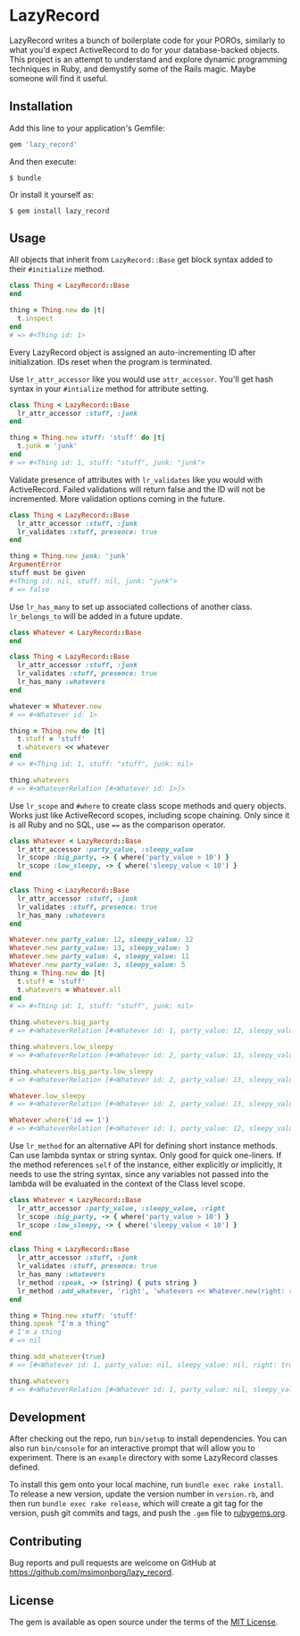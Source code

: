 # LazyRecord

LazyRecord writes a bunch of boilerplate code for your POROs, similarly to what you'd expect ActiveRecord to do for your database-backed objects. This project is an attempt to understand and explore dynamic programming techniques in Ruby, and demystify some of the Rails magic. Maybe someone will find it useful.

## Installation

Add this line to your application's Gemfile:

```ruby
gem 'lazy_record'
```

And then execute:

    $ bundle

Or install it yourself as:

    $ gem install lazy_record

## Usage

All objects that inherit from `LazyRecord::Base` get block syntax added to their `#initialize` method.

```ruby
class Thing < LazyRecord::Base
end

thing = Thing.new do |t|
  t.inspect
end
# => #<Thing id: 1>
```
Every LazyRecord object is assigned an auto-incrementing ID after initialization. IDs reset when the program is terminated.

Use `lr_attr_accessor` like you would use `attr_accessor`. You'll get hash syntax in your `#intialize` method for attribute setting.

```ruby
class Thing < LazyRecord::Base
  lr_attr_accessor :stuff, :junk
end

thing = Thing.new stuff: 'stuff' do |t|
  t.junk = 'junk'
end
# => #<Thing id: 1, stuff: "stuff", junk: "junk">
```

Validate presence of attributes with `lr_validates` like you would with ActiveRecord. Failed validations will return false and the ID will not be incremented. More validation options coming in the future.

```ruby
class Thing < LazyRecord::Base
  lr_attr_accessor :stuff, :junk
  lr_validates :stuff, presence: true
end

thing = Thing.new junk: 'junk'
ArgumentError
stuff must be given
#<Thing id: nil, stuff: nil, junk: "junk">
# => false
```
Use `lr_has_many` to set up associated collections of another class. `lr_belongs_to` will be added in a future update.

```ruby
class Whatever < LazyRecord::Base
end

class Thing < LazyRecord::Base
  lr_attr_accessor :stuff, :junk
  lr_validates :stuff, presence: true
  lr_has_many :whatevers
end

whatever = Whatever.new
# => #<Whatever id: 1>

thing = Thing.new do |t|
  t.stuff = 'stuff'
  t.whatevers << whatever
end
# => #<Thing id: 1, stuff: "stuff", junk: nil>

thing.whatevers
# => #<WhateverRelation [#<Whatever id: 1>]>
```

Use `lr_scope` and `#where` to create class scope methods and query objects. Works just like ActiveRecord scopes, including scope chaining. Only since it is all Ruby and no SQL, use `==` as the comparison operator.

```ruby
class Whatever < LazyRecord::Base
  lr_attr_accessor :party_value, :sleepy_value
  lr_scope :big_party, -> { where('party_value > 10') }
  lr_scope :low_sleepy, -> { where('sleepy_value < 10') }
end

class Thing < LazyRecord::Base
  lr_attr_accessor :stuff, :junk
  lr_validates :stuff, presence: true
  lr_has_many :whatevers
end

Whatever.new party_value: 12, sleepy_value: 12
Whatever.new party_value: 13, sleepy_value: 3
Whatever.new party_value: 4, sleepy_value: 11
Whatever.new party_value: 3, sleepy_value: 5
thing = Thing.new do |t|
  t.stuff = 'stuff'
  t.whatevers = Whatever.all
end
# => #<Thing id: 1, stuff: "stuff", junk: nil>

thing.whatevers.big_party
# => #<WhateverRelation [#<Whatever id: 1, party_value: 12, sleepy_value: 12>, #<Whatever id: 2, party_value: 13, sleepy_value: 3>]>

thing.whatevers.low_sleepy
# => #<WhateverRelation [#<Whatever id: 2, party_value: 13, sleepy_value: 3>, #<Whatever id: 4, party_value: 3, sleepy_value: 5>]>

thing.whatevers.big_party.low_sleepy
# => #<WhateverRelation [#<Whatever id: 2, party_value: 13, sleepy_value: 3>]>

Whatever.low_sleepy
# => #<WhateverRelation [#<Whatever id: 2, party_value: 13, sleepy_value: 3>, #<Whatever id: 4, party_value: 3, sleepy_value: 5>]>

Whatever.where('id == 1')
# => #<WhateverRelation [#<Whatever id: 1, party_value: 12, sleepy_value: 12>
```

Use `lr_method` for an alternative API for defining short instance methods. Can use lambda syntax or string syntax. Only good for quick one-liners. If the method references `self` of the instance, either explicitly or implicitly, it needs to use the string syntax, since any variables not passed into the lambda will be evaluated in the context of the Class level scope.

```ruby
class Whatever < LazyRecord::Base
  lr_attr_accessor :party_value, :sleepy_value, :right
  lr_scope :big_party, -> { where('party_value > 10') }
  lr_scope :low_sleepy, -> { where('sleepy_value < 10') }
end

class Thing < LazyRecord::Base
  lr_attr_accessor :stuff, :junk
  lr_validates :stuff, presence: true
  lr_has_many :whatevers
  lr_method :speak, -> (string) { puts string }
  lr_method :add_whatever, 'right', 'whatevers << Whatever.new(right: right)'
end

thing = Thing.new stuff: 'stuff'
thing.speak "I'm a thing"
# I'm a thing
# => nil

thing.add_whatever(true)
# => [#<Whatever id: 1, party_value: nil, sleepy_value: nil, right: true>]

thing.whatevers
# => #<WhateverRelation [#<Whatever id: 1, party_value: nil, sleepy_value: nil, right: true>]>
```

## Development

After checking out the repo, run `bin/setup` to install dependencies. You can also run `bin/console` for an interactive prompt that will allow you to experiment. There is an `example` directory with some LazyRecord classes defined.

To install this gem onto your local machine, run `bundle exec rake install`. To release a new version, update the version number in `version.rb`, and then run `bundle exec rake release`, which will create a git tag for the version, push git commits and tags, and push the `.gem` file to [rubygems.org](https://rubygems.org).

## Contributing

Bug reports and pull requests are welcome on GitHub at https://github.com/msimonborg/lazy_record.


## License

The gem is available as open source under the terms of the [MIT License](http://opensource.org/licenses/MIT).
